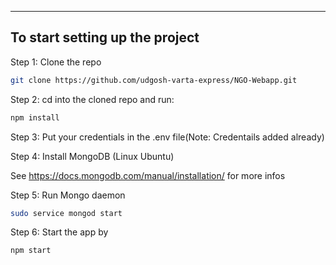
---

## To start setting up the project

Step 1: Clone the repo

```bash
git clone https://github.com/udgosh-varta-express/NGO-Webapp.git
```

Step 2: cd into the cloned repo and run:

```bash
npm install
```

Step 3: Put your credentials in the .env file(Note: Credentails added already)

Step 4: Install MongoDB (Linux Ubuntu)

See <https://docs.mongodb.com/manual/installation/> for more infos

Step 5: Run Mongo daemon

```bash
sudo service mongod start
```

Step 6: Start the app by

```bash
npm start
```

